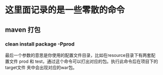 # 这里面记录的是一些零散的命令

## maven 打包
### clean install package -Pprod
最后一个参数的意思是你使用的配置文件目录，比如在resource目录下有两套配置文件
prod 和 test，通过这个命令可以打出对应的包。执行此命令后在项目下的target文件
夹中会出现对应的war包。